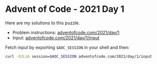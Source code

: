 # Advent of Code - 2021 Day 1
Here are my solutions to this puzzle.

* Problem instructions: [adventofcode.com/2021/day/1](https://adventofcode.com/2021/day/1)
* Input: [adventofcode.com/2021/day/1/input](https://adventofcode.com/2021/day/1/input)

Fetch input by exporting `$AOC_SESSION` in your shell and then:
```bash
curl -OJLsb session=$AOC_SESSION adventofcode.com/2021/day/1/input
```
